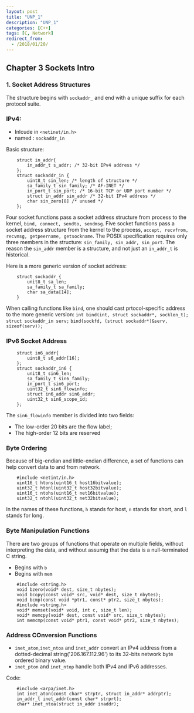 ```yaml
---
layout: post
title: "UNP_1"
description: "UNP_1"
categories: [C++]
tags: [C, Network]
redirect_from:
  - /2018/01/20/
---
```


## Chapter 3 Sockets Intro

### 1. Socket Address Structures
The structure begins with `sockaddr_` and end with a unique suffix for each protocol suite. 
### **IPv4**:
- Inlcude in `<netinet/in.h>`
- named : `sockaddr_in`

Basic structure:
```
    struct in_addr{
        in_addr_t s_addr; /* 32-bit IPv4 address */
    };
    struct sockaddr_in {
        uint8_t sin_len; /* length of structure */
        sa_family_t sin_family; /* AF-INET */
        in_port_t sin_port; /* 16-bit TCP or UDP port number */
        struct in_addr sin_addr /* 32-bit IPv4 address */
        char sin_zero[8] /* unused */
    };
```
Four socket functions pass a socket address structure from process to the kernel, `bind, connect, sendto, sendmsg`.
Five socket functions pass a socket address structure from the kernel to the process, `accept, recvfrom, recvmsg, getpeername, getsockname`. 
The POSIX specification requires only three members in the structure: `sin_family, sin_addr, sin_port`. 
The reason the `sin_addr` member is a structure, and not just an `in_addr_t` is historical. 

Here is a more generic version of socket address:
```
    struct sockaddr {
        unit8_t sa_len;
        sa_family_t sa_family;
        char sa_data[14];
    }
```
When calling functions like `bind`, one should cast prtocol-specific address to the more generic version:
`int bind(int, struct sockaddr*, socklen_t);`
`struct sockaddr_in serv;`
`bind(sockfd, (struct sockaddr*)&serv, sizeof(serv));`

### **IPv6 Socket Address**
```
    struct in6_addr{
        uint8_t s6_addr[16];
    };
    struct sockaddr_in6 {
        unit8_t sin6_len;
        sa_family_t sin6_family;
        in_port_t sin6_port;
        uint32_t sin6_flowinfo;
        struct in6_addr sin6_addr;
        uint32_t sin6_scope_id;
    };
```
The `sin6_flowinfo` member is divided into two fields:
- The low-order 20 bits are the flow label;
- The high-order 12 bits are reserved

### Byte Ordering
Because of big-endian and little-endian difference, a set of functions can help convert data to and from network.
```
    #include <netint/in.h>
    uint16_t htons(uint16_t host16bitvalue);
    uint32_t htonl(uint32_t host32bitvalue);
    uint16_t ntohs(uint16_t net16bitvalue);
    uint32_t ntohl(uint32_t net32bitvalue);
```
In the names of these functions, `h` stands for host, `n` stands for short, and `l` stands for long. 

### Byte Manipulation Functions
There are two groups of functions that operate on multiple fields, without interpreting the data, and without assumig that the data is a null-terminated C string. 
- Begins with `b`
- Begins with `mem`
```
    #include <string.h>
    void bzero(void* dest, size_t nbytes);
    void bcopy(const void* src, void* dest, size_t nbytes);
    void bcmp(const void *ptr1, const* ptr2, size_t nbytes);
    #include <string.h>
    void* memset(void* void, int c, size_t len);
    void* memcpy(void* dest, const void* src, size_t nbytes);
    int memcmp(const void* ptr1, const void* ptr2, size_t nbytes);
```
### Address COnversion Functions
- `inet_aton`,`inet_ntoa` and `inet_addr` convert an IPv4 address from a dotted-decimal string('206.167.112.96') to its 32-bits network byte ordered binary value. 
- `inet_pton` and `inet_ntop` handle both IPv4 and IPv6 addresses. 

Code:
```
    #include <arpa/inet.h>
    int inet_aton(const char* strptr, struct in_addr* addrptr);
    in_addr_t inet_addr(const char* strprt);
    char* inet_ntoa(struct in_addr inaddr);
```

